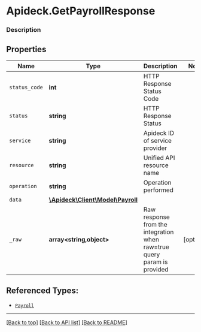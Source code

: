 # Apideck.GetPayrollResponse

### Description

## Properties
Name | Type | Description | Notes
------------ | ------------- | ------------- | -------------
`status_code` | **int** | HTTP Response Status Code | 
`status` | **string** | HTTP Response Status | 
`service` | **string** | Apideck ID of service provider | 
`resource` | **string** | Unified API resource name | 
`operation` | **string** | Operation performed | 
`data` | [**\Apideck\Client\Model\Payroll**](Payroll.md) |  | 
`_raw` | **array&lt;string,object&gt;** | Raw response from the integration when raw=true query param is provided | [optional] 





## Referenced Types:





* [`Payroll`](Payroll.md)


---

[[Back to top]](#) [[Back to API list]](../../../../README.md#documentation-for-api-endpoints) [[Back to README]](../../../../README.md)


